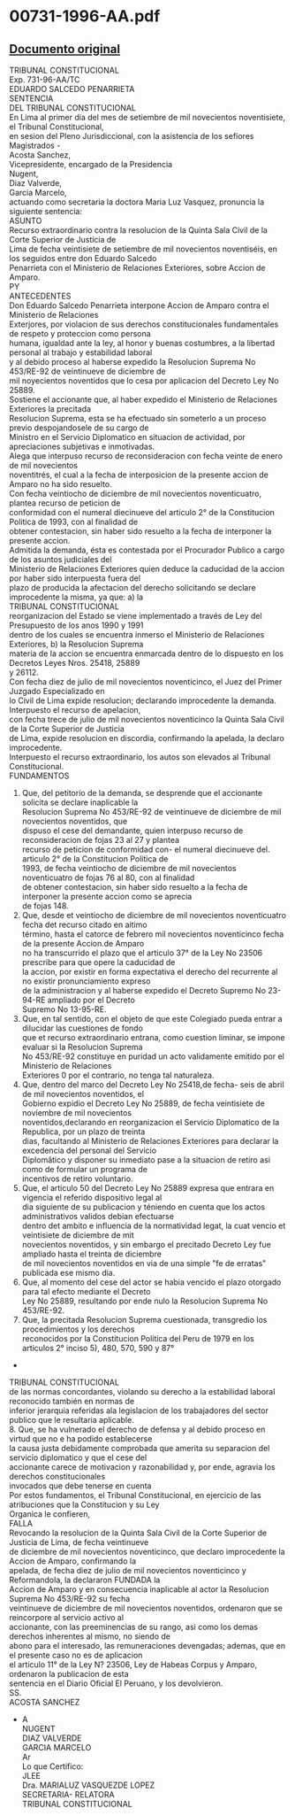 
00731-1996-AA.pdf
=================
  
[Documento original](https://tc.gob.pe/jurisprudencia/1997/00731-1996-AA.pdf)  
---  
TRIBUNAL CONSTITUCIONAL  
Exp. 731-96-AA/TC  
EDUARDO SALCEDO PENARRIETA  
SENTENCIA  
DEL TRIBUNAL CONSTITUCIONAL  
En Lima al primer dia del mes de setiembre de mil novecientos noventisiete, el Tribunal Constitucional,  
en sesion del Pleno Jurisdiccional, con la asistencia de los sefiores Magistrados -  
Acosta Sanchez,  
Vicepresidente, encargado de la Presidencia  
Nugent,  
Diaz Valverde,  
Garcia Marcelo,  
actuando como secretaria la doctora Maria Luz Vasquez, pronuncia la siguiente sentencia:  
ASUNTO  
Recurso extraordinario contra la resolucion de la Quinta Sala Civil de la Corte Superior de Justicia de  
Lima de fecha veintisiete de setiembre de mil novecientos noventiséis, en los seguidos entre don Eduardo Salcedo  
Penarrieta con el Ministerio de Relaciones Exteriores, sobre Accion de Amparo.  
PY  
ANTECEDENTES  
Don Eduardo Salcedo Penarrieta interpone Accion de Amparo contra el Ministerio de Relaciones  
Exterjores, por violacion de sus derechos constitucionales fundamentales de respeto y proteccion como persona  
humana, igualdad ante la ley, al honor y buenas costumbres, a la libertad personal al trabajo y estabilidad laboral  
y al debido proceso al haberse expedido la Resolucion Suprema No 453/RE-92 de veintinueve de diciembre de  
mil noyecientos noventidos que lo cesa por aplicacion del Decreto Ley No 25889.  
Sostiene el accionante que, al haber expedido el Ministerio de Relaciones Exteriores la precitada  
Resolucion Suprema, esta se ha efectuado sin someterlo a un proceso previo despojandosele de su cargo de  
Ministro en el Servicio Diplomatico en situacion de actividad, por apreciaciones subjetivas e inmotivadas.  
Alega que interpuso recurso de reconsideracion con fecha veinte de enero de mil novecientos  
noventitrés, el cual a la fecha de interposicion de la presente accion de Amparo no ha sido resuelto.  
Con fecha veintiocho de diciembre de mil novecientos noventicuatro, plantea recurso de peticion de  
conformidad con el numeral diecinueve del articulo 2° de la Constitucion Politica de 1993, con al finalidad de  
obtener contestacion, sin haber sido resuelto a la fecha de interponer la presente accion.  
Admitida la demanda, ésta es contestada por el Procurador Publico a cargo de los asuntos judiciales del  
Ministerio de Relaciones Exteriores quien deduce la caducidad de la accion por haber sido interpuesta fuera del  
plazo de producida la afectacion del derecho solicitando se declare improcedente la misma, ya que: a) la  
TRIBUNAL CONSTITUCIONAL  
reorganizacion del Estado se viene implementado a través de Ley del Presupuesto de los anos 1990 y 1991  
dentro de los cuales se encuentra inmerso el Ministerio de Relaciones Exteriores, b) la Resolucion Suprema  
materia de la accion se encuentra enmarcada dentro de lo dispuesto en los Decretos Leyes Nros. 25418, 25889  
y 26112.  
Con fecha diez de julio de mil novecientos noventicinco, el Juez del Primer Juzgado Especializado en  
lo Civil de Lima expide resolucion; declarando improcedente la demanda. Interpuesto el recurso de apelacion,  
con fecha trece de julio de mil novecientos noventicinco la Quinta Sala Civil de la Corte Superior de Justicia  
de Lima, expide resolucion en discordia, confirmando la apelada, la declaro improcedente.  
Interpuesto el recurso extraordinario, los autos son elevados al Tribunal Constitucional.  
FUNDAMENTOS  
1. Que, del petitorio de la demanda, se desprende que el accionante solicita se declare inaplicable la  
Resolucion Suprema No 453/RE-92 de veintinueve de diciembre de mil novecientos noventidos, que  
dispuso el cese del demandante, quien interpuso recurso de reconsideracion de fojas 23 al 27 y plantea  
recurso de peticion de conformidad con- el numeral diecinueve del. articulo 2° de la Constitucion Politica de  
1993, de fecha veintiocho de diciembre de mil novecientos noventicuatro de fojas 76 al 80, con al finalidad  
de obtener contestacion, sin haber sido resuelto a la fecha de interponer la presente accion como se aprecia  
de fojas 148.  
2. Que, desde et veintiocho de diciembre de mil novecientos noventicuatro fecha det recurso citado en aitimo  
término, hasta el catorce de febrero mil novecientos noventicinco fecha de la presente Accion.de Amparo  
no ha transcurrido el plazo que el articulo 37° de la Ley No 23506 prescribe para que opere la caducidad de  
la accion, por existir en forma expectativa el derecho del recurrente al no existir pronunciamiento expreso  
de la administracion y al haberse expedido el Decreto Supremo No 23-94-RE ampliado por el Decreto  
Supremo No 13-95-RE.  
3. Que, en tal sentido, con el objeto de que este Colegiado pueda entrar a dilucidar las cuestiones de fondo  
que et recurso extraordinario entrana, como cuestion liminar, se impone evaluar si la Resolucion Suprema  
No 453/RE-92 constituye en puridad un acto validamente emitido por el Ministerio de Relaciones  
Exteriores 0 por el contrario, no tenga tal naturaleza.  
4. Que, dentro del marco del Decreto Ley No 25418,de fecha- seis de abril de mil novecientos noventidos, el  
Gobierno expidio el Decreto Ley No 25889, de fecha veintisiete de noviembre de mil novecientos  
noventidos,declarando en reorganizacion el Servicio Diplomatico de la Republica, por un plazo de treinta  
dias, facultando al Ministerio de Relaciones Exteriores para declarar la excedencia del personal del Servicio  
Diplomâtico y disponer su inmediato pase a la situacion de retiro asi como de formular un programa de  
incentivos de retiro voluntario.  
5. Que, el articulo 50 del Decreto Ley No 25889 expresa que entrara en vigencia el referido dispositivo legal al  
dia siguiente de su publicacion y téniendo en cuenta que los actos administrativos validos debian efectuarse  
dentro det ambito e influencia de la normatividad legat, la cuat vencio et veintisiete de diciembre de mit  
novecientos noventidos, y sin embargo el precitado Decreto Ley fue ampliado hasta el treinta de diciembre  
de mil novecientos noventidos en via de una simple "fe de erratas" publicada ese mismo dia.  
6. Que, al momento del cese del actor se habia vencido el plazo otorgado para tal efecto mediante el Decreto  
Ley No 25889, resultando por ende nulo la Resolucion Suprema No 453/RE-92.  
7. Que, la precitada Resolucion Suprema cuestionada, transgredio los procedimientos y los derechos  
reconocidos por la Constitucion Politica del Peru de 1979 en los articulos 2° inciso 5), 480, 570, 590 y 87°  
-  
TRIBUNAL CONSTITUCIONAL  
de las normas concordantes, violando su derecho a la estabilidad laboral reconocido también en normas de  
inferior jerarquia referidas ala legislacion de los trabajadores del sector publico que le resultaria aplicable.  
8. Que, se ha vulnerado el derecho de defensa y al debido proceso en virtud que no e ha podido establecerse  
la causa justa debidamente comprobada que amerita su separacion del servicio diplomatico y que el cese del  
accionante carece de motivacion y razonabilidad y, por ende, agravia los derechos constitucionales  
invocados que debe tenerse en cuenta  
Por estos fundamentos, el Tribunal Constitucional, en ejercicio de las atribuciones que la Constitucion y su Ley  
Organica le confieren,  
FALLA  
Revocando la resolucion de la Quinta Sala Civil de la Corte Superior de Justicia de Lima, de fecha veintinueve  
de diciembre de mil novecientos noventicinco, que declaro improcedente la Accion de Amparo, confirmando la  
apelada, de fecha diez de julio de mil novecientos noventicinco y Reformandola, la declararon FUNDADA la  
Accion de Amparo y en consecuencia inaplicable al actor la Resolucion Suprema No 453/RE-92 su fecha  
veintinueve de diciembre de mil novecientos noventidos, ordenaron que se reincorpore al servicio activo al  
accionante, con las preeminencias de su rango, asi como los demas derechos inherentes al mismo, no siendo de  
abono para el interesado, las remuneraciones devengadas; ademas, que en el presente caso no es de aplicacion  
el articulo 11° de la Ley N? 23506, Ley de Habeas Corpus y Amparo, ordenaron la publicacion de esta  
sentencia en el Diario Oficial El Peruano, y los devolvieron.  
SS.  
ACOSTA SANCHEZ  
- A   
NUGENT  
DIAZ VALVERDE  
GARCIA MARCELO  
Ar  
Lo que Certifico:  
JLEE  
Dra. MARIALUZ VASQUEZDE LOPEZ  
SECRETARIA- RELATORA  
TRIBUNAL CONSTITUCIONAL